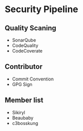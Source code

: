 # Security Pipeline

## Quality Scaning
- SonarQube
- CodeQuality
- CodeCoverate

## Contributor
- Commit Convention
- GPG Sign

## Member list
- Sikiryl
- Beaubaby
- c3bosskung
